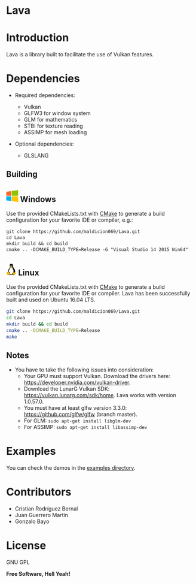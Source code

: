 Lava 
=====================================================

# Introduction
Lava is a library built to facilitate the use of Vulkan features.

# Dependencies

* Required dependencies:
    * Vulkan
    * GLFW3 for window system
    * GLM for mathematics
    * STBI for texture reading
    * ASSIMP for mesh loading

* Optional dependencies:
	* GLSLANG

## Building

## <img src="./images/windowslogo.png" alt="" height="32px"> Windows

Use the provided CMakeLists.txt with [CMake](https://cmake.org) to generate a build configuration for your favorite IDE or compiler, e.g.:
```
git clone https://github.com/maldicion069/Lava.git
cd Lava
mkdir build && cd build
cmake .. -DCMAKE_BUILD_TYPE=Release -G "Visual Studio 14 2015 Win64"
```
## <img src="./images/linuxlogo.png" alt="" height="32px"> Linux

Use the provided CMakeLists.txt with [CMake](https://cmake.org) to generate a build configuration for your favorite IDE or compiler.
Lava has been successfully built and used on Ubuntu 16.04 LTS.

```bash
git clone https://github.com/maldicion069/Lava.git
cd Lava
mkdir build && cd build
cmake .. -DCMAKE_BUILD_TYPE=Release
make
```

## Notes
* You have to take the following issues into consideration:
	* Your GPU must support Vulkan. Download the drivers here: https://developer.nvidia.com/vulkan-driver.
	* Download the LunarG Vulkan SDK: https://vulkan.lunarg.com/sdk/home. Lava works with version 1.0.57.0.
	* You must have at least glfw version 3.3.0: https://github.com/glfw/glfw (branch master).
	* For GLM: ```sudo apt-get install libglm-dev```
	* For ASSIMP: ```sudo apt-get install libassimp-dev```

# Examples
You can check the demos in the [examples directory](examples).

# Contributors
* Cristian Rodríguez Bernal
* Juan Guerrero Martín 
* Gonzalo Bayo

# License

GNU GPL

**Free Software, Hell Yeah!**

